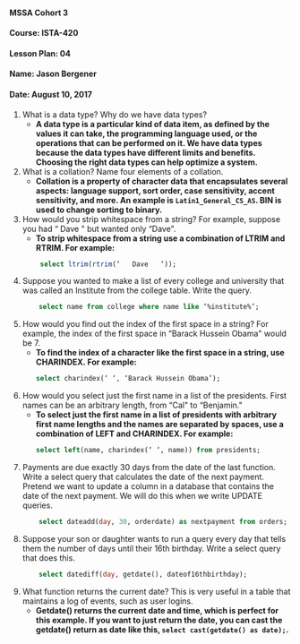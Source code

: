 #### MSSA Cohort 3
#### Course: ISTA-420
#### Lesson Plan: 04
#### Name: Jason Bergener
#### Date: August 10, 2017

1. What is a data type? Why do we have data types?
   - **A data type is a particular kind of data item, as defined by the values it can take, the programming language used, or the operations that can be performed on it. We have data types because the data types have different limits and benefits. Choosing the right data types can help optimize a system.**
1. What is a collation? Name four elements of a collation.
   - **Collation is a property of character data that encapsulates several aspects: language support, sort order, case sensitivity, accent sensitivity, and more. An example is `Latin1_General_CS_AS`. BIN is used to change sorting to binary.**
1. How would you strip whitespace from a string? For example, suppose you had “   Dave   " but wanted only “Dave".
   - **To strip whitespace from a string use a combination of LTRIM and RTRIM. For example:**
     ```sql
      select ltrim(rtrim(‘   Dave   ‘));
     ```
1. Suppose you wanted to make a list of every college and university that was called an Institute from the college table. Write the query.
    ```sql
        select name from college where name like ‘%institute%’;
    ```
1. How would you find out the index of the first space in a string? For example, the index of the first space in “Barack Hussein Obama" would be 7.
   - **To find the index of a character like the first space in a string, use CHARINDEX. For example:**
      ```sql
      select charindex(‘ ‘, ‘Barack Hussein Obama’);
      ```
1. How would you select just the first name in a list of the presidents. First names can be an arbitrary length, from “Cal" to “Benjamin."
   - **To select just the first name in a list of presidents with arbitrary first name lengths and the names are separated by spaces, use a combination of LEFT and CHARINDEX. For example:**
      ```sql
      select left(name, charindex(‘ ‘, name)) from presidents;
      ```
1. Payments are due exactly 30 days from the date of the last function. Write a select query that calculates the date of the next payment. Pretend we want to update a column in a database that contains the date of the next payment. We will do this when we write UPDATE queries.
    ```sql
        select dateadd(day, 30, orderdate) as nextpayment from orders;
    ```
1. Suppose your son or daughter wants to run a query every day that tells them the number of days until their 16th birthday. Write a select query that does this.
    ```sql
        select datediff(day, getdate(), dateof16thbirthday);
    ```
1. What function returns the current date? This is very useful in a table that maintains a log of events, such as user logins.
   - **Getdate() returns the current date and time, which is perfect for this example. If you want to just return the date, you can cast the getdate() return as date like this, `select cast(getdate() as date);`.**